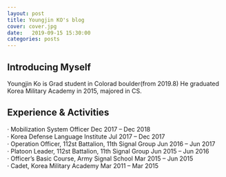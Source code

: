 ```yaml
---
layout: post
title: Youngjin KO's blog
cover: cover.jpg
date:   2019-09-15 15:30:00
categories: posts
---
```


## Introducing Myself

Youngjin Ko is Grad student in Colorad boulder(from 2019.8)
He graduated Korea Military Academy in 2015, majored in CS.

## Experience & Activities

· Mobilization System Officer	Dec 2017 – Dec 2018  
· Korea Defense Language Institute Jul 2017 – Dec 2017  
· Operation Officer, 112st Battalion, 11th Signal Group	Jun 2016 – Jun 2017  
· Platoon Leader, 112st Battalion, 11th Signal Group Jun 2015 – Jun 2016  
· Officer’s Basic Course, Army Signal School  Mar 2015 – Jun 2015  
· Cadet, Korea Military Academy	   Mar 2011 – Mar 2015

